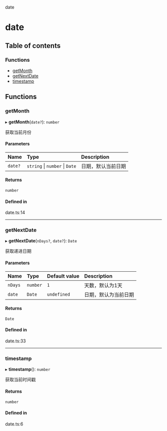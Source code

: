 date

# date

## Table of contents

### Functions

- [getMonth](README.md#getmonth)
- [getNextDate](README.md#getnextdate)
- [timestamp](README.md#timestamp)

## Functions

### getMonth

▸ **getMonth**(`date?`): `number`

获取当前月份

#### Parameters

| Name | Type | Description |
| :------ | :------ | :------ |
| `date?` | `string` \| `number` \| `Date` | 日期，默认当前日期 |

#### Returns

`number`

#### Defined in

date.ts:14

___

### getNextDate

▸ **getNextDate**(`nDays?`, `date?`): `Date`

获取递进日期

#### Parameters

| Name | Type | Default value | Description |
| :------ | :------ | :------ | :------ |
| `nDays` | `number` | `1` | 天数，默认为1天 |
| `date` | `Date` | `undefined` | 日期，默认为当前日期 |

#### Returns

`Date`

#### Defined in

date.ts:33

___

### timestamp

▸ **timestamp**(): `number`

获取当前时间戳

#### Returns

`number`

#### Defined in

date.ts:6
